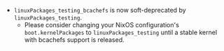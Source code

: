 - `linuxPackages_testing_bcachefs` is now soft-deprecated by
  `linuxPackages_testing`.
  - Please consider changing your NixOS configuration's `boot.kernelPackages`
    to `linuxPackages_testing` until a stable kernel with bcachefs support is
    released.
